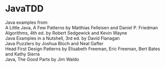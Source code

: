 JavaTDD
=======
Java examples from:<br/>
A Little Java, A Few Patterns by Matthias Felleisen and Daniel P. Friedman<br/>
Algorithms, 4th ed. by Robert Sedgewick and Kevin Wayne<br/>
Java Examples in a Nutshell, 3rd ed. by David Flanagan<br/>
Java Puzzlers by Joshua Bloch and Neal Gafter<br/>
Head First Design Patterns by Elisabeth Freeman, Eric Freeman, Bert Bates and Kathy Sierra<br/>
Java, The Good Parts by Jim Waldo<br/>
